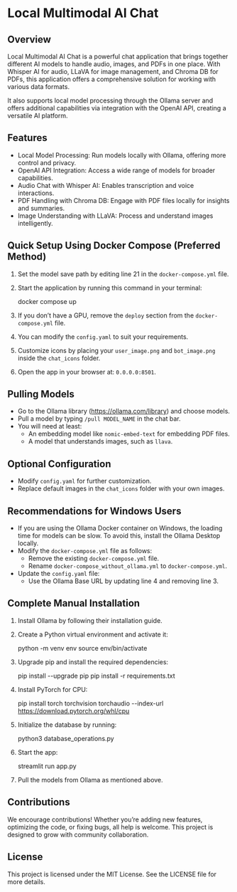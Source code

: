 
# Local Multimodal AI Chat

## Overview
Local Multimodal AI Chat is a powerful chat application that brings together different AI models to handle audio, images, and PDFs in one place. With Whisper AI for audio, LLaVA for image management, and Chroma DB for PDFs, this application offers a comprehensive solution for working with various data formats.

It also supports local model processing through the Ollama server and offers additional capabilities via integration with the OpenAI API, creating a versatile AI platform.

## Features
- Local Model Processing: Run models locally with Ollama, offering more control and privacy.
- OpenAI API Integration: Access a wide range of models for broader capabilities.
- Audio Chat with Whisper AI: Enables transcription and voice interactions.
- PDF Handling with Chroma DB: Engage with PDF files locally for insights and summaries.
- Image Understanding with LLaVA: Process and understand images intelligently.

## Quick Setup Using Docker Compose (Preferred Method)

1. Set the model save path by editing line 21 in the `docker-compose.yml` file.
2. Start the application by running this command in your terminal:
   
   docker compose up

3. If you don’t have a GPU, remove the `deploy` section from the `docker-compose.yml` file.
4. You can modify the `config.yaml` to suit your requirements.
5. Customize icons by placing your `user_image.png` and `bot_image.png` inside the `chat_icons` folder.
6. Open the app in your browser at: `0.0.0.0:8501`.

## Pulling Models

- Go to the Ollama library (https://ollama.com/library) and choose models.
- Pull a model by typing `/pull MODEL_NAME` in the chat bar.
- You will need at least:
  - An embedding model like `nomic-embed-text` for embedding PDF files.
  - A model that understands images, such as `llava`.

## Optional Configuration

- Modify `config.yaml` for further customization.
- Replace default images in the `chat_icons` folder with your own images.

## Recommendations for Windows Users

- If you are using the Ollama Docker container on Windows, the loading time for models can be slow. To avoid this, install the Ollama Desktop locally.
- Modify the `docker-compose.yml` file as follows:
  - Remove the existing `docker-compose.yml` file.
  - Rename `docker-compose_without_ollama.yml` to `docker-compose.yml`.
- Update the `config.yaml` file:
  - Use the Ollama Base URL by updating line 4 and removing line 3.

## Complete Manual Installation

1. Install Ollama by following their installation guide.
2. Create a Python virtual environment and activate it:

   python -m venv env
   source env/bin/activate

3. Upgrade pip and install the required dependencies:

   pip install --upgrade pip
   pip install -r requirements.txt

4. Install PyTorch for CPU:

   pip install torch torchvision torchaudio --index-url https://download.pytorch.org/whl/cpu

5. Initialize the database by running:

   python3 database_operations.py

6. Start the app:

   streamlit run app.py

7. Pull the models from Ollama as mentioned above.

## Contributions

We encourage contributions! Whether you’re adding new features, optimizing the code, or fixing bugs, all help is welcome. This project is designed to grow with community collaboration.

## License

This project is licensed under the MIT License. See the LICENSE file for more details.
